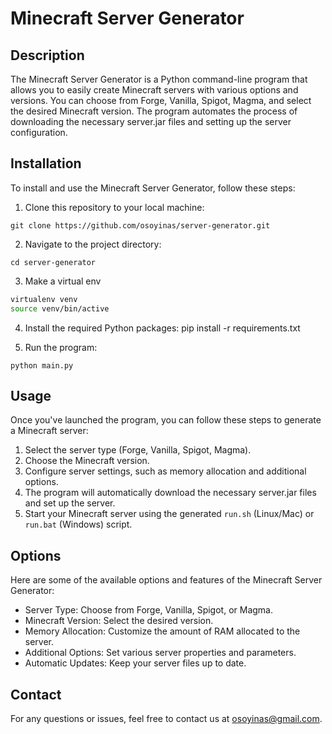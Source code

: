 # Minecraft Server Generator

## Description

The Minecraft Server Generator is a Python command-line program that allows you to easily create Minecraft servers with various options and versions. You can choose from Forge, Vanilla, Spigot, Magma, and select the desired Minecraft version. The program automates the process of downloading the necessary server.jar files and setting up the server configuration.

## Installation

To install and use the Minecraft Server Generator, follow these steps:

1. Clone this repository to your local machine:

```
git clone https://github.com/osoyinas/server-generator.git
```

2. Navigate to the project directory:

```
cd server-generator
```

3. Make a virtual env

```bash
virtualenv venv
source venv/bin/active
```

4. Install the required Python packages:
   pip install -r requirements.txt

5. Run the program:

```
python main.py
```

## Usage

Once you've launched the program, you can follow these steps to generate a Minecraft server:

1. Select the server type (Forge, Vanilla, Spigot, Magma).
2. Choose the Minecraft version.
3. Configure server settings, such as memory allocation and additional options.
4. The program will automatically download the necessary server.jar files and set up the server.
5. Start your Minecraft server using the generated `run.sh` (Linux/Mac) or `run.bat` (Windows) script.

## Options

Here are some of the available options and features of the Minecraft Server Generator:

- Server Type: Choose from Forge, Vanilla, Spigot, or Magma.
- Minecraft Version: Select the desired version.
- Memory Allocation: Customize the amount of RAM allocated to the server.
- Additional Options: Set various server properties and parameters.
- Automatic Updates: Keep your server files up to date.

## Contact

For any questions or issues, feel free to contact us at osoyinas@gmail.com.
